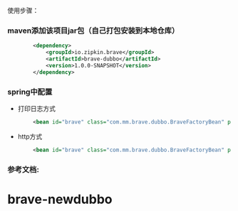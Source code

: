 使用步骤：

### maven添加该项目jar包（自己打包安装到本地仓库）
```xml
        <dependency>
            <groupId>io.zipkin.brave</groupId>
            <artifactId>brave-dubbo</artifactId>
            <version>1.0.0-SNAPSHOT</version>
        </dependency>
```

### spring中配置
    
   * 打印日志方式
```xml
        <bean id="brave" class="com.mm.brave.dubbo.BraveFactoryBean" p:serviceName="serviceName" p:zipkinHost="" p:rate="1.0" />
```
   * http方式
```xml
        <bean id="brave" class="com.mm.brave.dubbo.BraveFactoryBean" p:serviceName="serviceName" p:zipkinHost="http://10.168.16.111:9411/" p:rate="1.0" />
```



### 参考文档:
# brave-newdubbo
